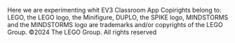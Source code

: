 Here we are experimenting whit EV3 Classroom App
Copirights belong to:
LEGO, the LEGO logo, the Minifigure, DUPLO, the SPIKE logo, MINDSTORMS and the MINDSTORMS logo are trademarks and/or copyrights of the LEGO Group. ©2024 The LEGO Group. All rights reserved
